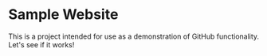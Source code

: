 # Sample Website

This is a project intended for use as a demonstration of GitHub functionality. Let's see if it works!